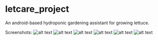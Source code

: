 # letcare_project
An android-based hydroponic gardening assistant for growing lettuce.

<!-- Not intended for open-source.
 The code repository has been private for the protection of the developer's and the client's intellectual property and copyright -->

Screenshots:
![alt text](https://github.com/ue-an/letcare_project/blob/master/screenshots/letcare_welcome.jpg?raw=true)
![alt text](https://github.com/ue-an/letcare_project/blob/master/screenshots/letcare_home.jpg?raw=true)
![alt text](https://github.com/ue-an/letcare_project/blob/master/screenshots/letcare_notes_seeding.jpg?raw=true)
![alt text](https://github.com/ue-an/letcare_project/blob/master/screenshots/letcare_notes_germination.jpg?raw=true)
![alt text](https://github.com/ue-an/letcare_project/blob/master/screenshots/letcare_reminder.jpg?raw=true)
![alt text](https://github.com/ue-an/letcare_project/blob/master/screenshots/letcare_instructions.jpg?raw=true)
